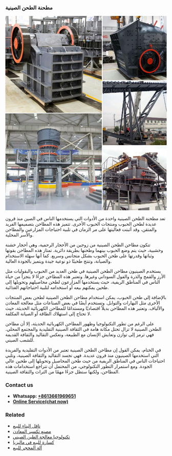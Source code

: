 <h3>مطحنة الطحن الصينية</h3><img src='1701854020.jpg' alt=''><p>تعد مطحنة الطحن الصينية واحدة من الأدوات التي يستخدمها الناس في الصين منذ قرون عديدة لطحن الحبوب ومنتجات الحبوب الأخرى. تتميز هذه المطاحن بتصميمها الفريد والمتقن، وقد أثبتت فعاليتها على مر الزمان في تلبية احتياجات المزارعين والمطاحن والأسر المحلية.</p><p>تتكون مطاحن الطحن الصينية من زوجين من الأحجار الرحمية، وهي أحجار خشنة وخشبية، حيث يتم وضع الحبوب بينهما وطحنها بطريقة دائرية. تمتاز هذه المطاحن بقوتها وثباتها وقدرتها على طحن الحبوب بشكل متجانس وسريع. كما أنها سهلة الاستخدام والصيانة، وتنتج طحينًا ذو نوعية جيدة ويتميز بالجودة العالية.</p><p>يستخدم الصينيون مطاحن الطحن الصينية في طحن العديد من الحبوب والبقوليات مثل الأرز والقمح والذرة والفول السوداني وغيرها. وتعتبر هذه المطاحن جزءًا لا يتجزأ من حياة الناس في المناطق الريفية، حيث يستخدمها المزارعون لطحن محاصيلهم وتحويلها إلى طحين يمكنهم بيعه أو استخدامه لتلبية احتياجاتهم الغذائية.</p><p>بالإضافة إلى طحن الحبوب، يمكن استخدام مطاحن الطحن الصينية لطحن بعض المنتجات الأخرى مثل البهارات والتوابل. وتستخدم أيضًا في بعض الصناعات مثل معالجة المعادن والألياف. وتعتبر هذه المطاحن بديلاً اقتصاديًا ومستدامًا للمطاحن الكهربائية الحديثة، حيث لا تحتاج إلى استهلاك الطاقة أو الصيانة المكلفة.</p><p>على الرغم من تطور التكنولوجيا وظهور المطاحن الكهربائية الحديثة، إلا أن مطاحن الطحن الصينية لا تزال تحتل مكانة هامة في الثقافة الصينية التقليدية والمجتمع المحلي. فهي ترمز إلى توازن وتعايش الإنسان مع الطبيعة، وتعكس التقاليد والثقافة القديمة للشعب الصيني.</p><p>في الختام، يمكن القول إن مطاحن الطحن الصينية تعتبر من الأدوات التقليدية والفريدة التي استخدمها الصينيون منذ قرون عديدة. فهي تجسد التقاليد والثقافة الصينية، وتلبي احتياجات الناس في المناطق الريفية من حيث طحن المحاصيل وتحويلها إلى طحين عالي الجودة. ومع استمرار التطور التكنولوجي، من المحتمل أن تتراجع استخدامات هذه المطاحن، ولكنها ستظل جزءًا مهمًا من التراث والثقافة الصينية.</p><h3>Contact us</h3><ul><li><strong>Whatsapp:&nbsp;<a href="https://wa.me/8613661969651">+8613661969651</a></strong></li><li><a href="https://swt.shibang-china.com/?git&amp;zhl&amp;مطحنة الطحن الصينية"><strong>Online Service(chat now)</strong></a></li></ul><h3>Related</h3><ul><li><a href='ناقل البناء للبيع.md'>ناقل البناء للبيع</a></li><li><a href='مصنع تكسير المعادن.md'>مصنع تكسير المعادن</a></li><li><a href='تكنولوجيا معالجة الطين الصيني.md'>تكنولوجيا معالجة الطين الصيني</a></li><li><a href='كسارة للبيع في ماليزيا.md'>كسارة للبيع في ماليزيا</a></li><li><a href='آلة المحجر للبيع.md'>آلة المحجر للبيع</a></li></ul>